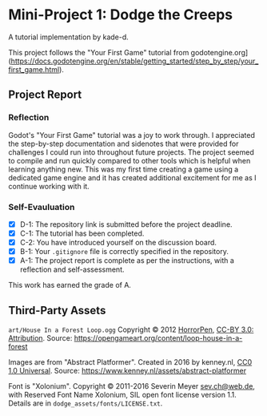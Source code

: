 # Mini-Project 1: Dodge the Creeps

A tutorial implementation by kade-d.

This project follows the "Your First Game" tutorial from
godotengine.org](https://docs.godotengine.org/en/stable/getting_started/step_by_step/your_first_game.html).

## Project Report

### Reflection
Godot's "Your First Game" tutorial was a joy to work through. I appreciated the step-by-step documentation and sidenotes that were provided for challenges I could run into throughout future projects. The project seemed to compile and run quickly compared to other tools which is helpful when learning anything new. This was my first time creating a game using a dedicated game engine and it has created additional excitement for me as I continue working with it.

### Self-Evauluation
- [x] D-1: The repository link is submitted before the project deadline.
- [x] C-1: The tutorial has been completed.
- [x] C-2: You have introduced yourself on the discussion board.
- [x] B-1: Your <code>.gitignore</code> file is correctly specified in the repository.
- [x] A-1: The project report is complete as per the instructions, with a reflection and self-assessment.

This work has earned the grade of A.

## Third-Party Assets

`art/House In a Forest Loop.ogg` Copyright &copy; 2012
[HorrorPen](https://opengameart.org/users/horrorpen), [CC-BY 3.0:
Attribution](http://creativecommons.org/licenses/by/3.0/). Source:
https://opengameart.org/content/loop-house-in-a-forest

Images are from "Abstract Platformer". Created in 2016 by kenney.nl,
[CC0 1.0 Universal](http://creativecommons.org/publicdomain/zero/1.0/). Source:
https://www.kenney.nl/assets/abstract-platformer

Font is "Xolonium". Copyright &copy; 2011-2016 Severin Meyer
<sev.ch@web.de>, with Reserved Font Name Xolonium, SIL open font license
version 1.1. Details are in `dodge_assets/fonts/LICENSE.txt`.

